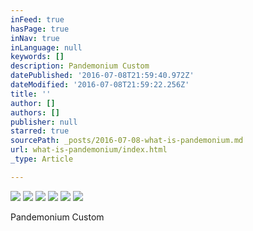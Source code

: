 ```yaml
---
inFeed: true
hasPage: true
inNav: true
inLanguage: null
keywords: []
description: Pandemonium Custom
datePublished: '2016-07-08T21:59:40.972Z'
dateModified: '2016-07-08T21:59:22.256Z'
title: ''
author: []
authors: []
publisher: null
starred: true
sourcePath: _posts/2016-07-08-what-is-pandemonium.md
url: what-is-pandemonium/index.html
_type: Article

---
```

![](https://the-grid-user-content.s3-us-west-2.amazonaws.com/35eee6b9-1794-499e-b76c-52e738bcaeda.png)
![](https://the-grid-user-content.s3-us-west-2.amazonaws.com/901fe196-12ad-4c1b-ae6e-43020a10aaf6.png)
![](https://the-grid-user-content.s3-us-west-2.amazonaws.com/14e5e874-edd9-432d-b6ee-bb5dd197a17a.jpg)
![](https://the-grid-user-content.s3-us-west-2.amazonaws.com/92daf8f9-db62-4342-bb86-a037ed453b3d.png)
![](https://the-grid-user-content.s3-us-west-2.amazonaws.com/36903b89-4667-4711-b176-019d7225d224.jpg)
![](https://the-grid-user-content.s3-us-west-2.amazonaws.com/4d07457f-ae6c-4835-a966-2bb8d90a7be0.png)

Pandemonium Custom
